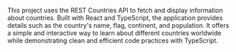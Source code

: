 This project uses the REST Countries API to fetch and display information about countries. Built with React and TypeScript, the application provides details such as the country's name, flag, continent, and population. It offers a simple and interactive way to learn about different countries worldwide while demonstrating clean and efficient code practices with TypeScript.
